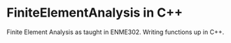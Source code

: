 # FiniteElementAnalysis in C++
Finite Element Analysis as taught in ENME302. Writing functions up in C++.
